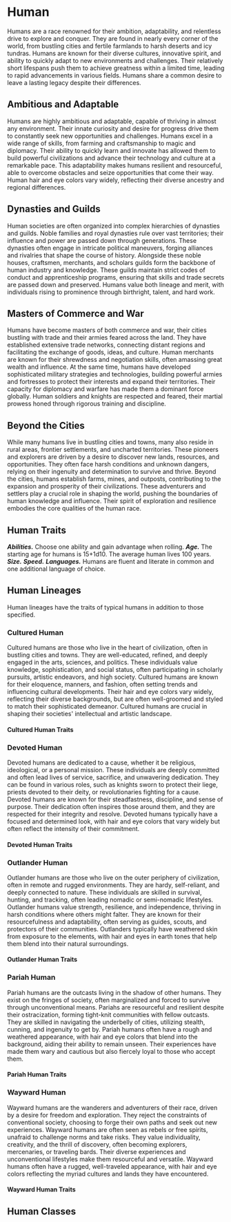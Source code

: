 # Human

Humans are a race renowned for their ambition, adaptability, and relentless drive to explore and conquer. They are found in nearly every corner of the world, from bustling cities and fertile farmlands to harsh deserts and icy tundras. Humans are known for their diverse cultures, innovative spirit, and ability to quickly adapt to new environments and challenges. Their relatively short lifespans push them to achieve greatness within a limited time, leading to rapid advancements in various fields. Humans share a common desire to leave a lasting legacy despite their differences.

## Ambitious and Adaptable

Humans are highly ambitious and adaptable, capable of thriving in almost any environment. Their innate curiosity and desire for progress drive them to constantly seek new opportunities and challenges. Humans excel in a wide range of skills, from farming and craftsmanship to magic and diplomacy. Their ability to quickly learn and innovate has allowed them to build powerful civilizations and advance their technology and culture at a remarkable pace. This adaptability makes humans resilient and resourceful, able to overcome obstacles and seize opportunities that come their way. Human hair and eye colors vary widely, reflecting their diverse ancestry and regional differences.

## Dynasties and Guilds

Human societies are often organized into complex hierarchies of dynasties and guilds. Noble families and royal dynasties rule over vast territories; their influence and power are passed down through generations. These dynasties often engage in intricate political maneuvers, forging alliances and rivalries that shape the course of history. Alongside these noble houses, craftsmen, merchants, and scholars guilds form the backbone of human industry and knowledge. These guilds maintain strict codes of conduct and apprenticeship programs, ensuring that skills and trade secrets are passed down and preserved. Humans value both lineage and merit, with individuals rising to prominence through birthright, talent, and hard work.

## Masters of Commerce and War

Humans have become masters of both commerce and war, their cities bustling with trade and their armies feared across the land. They have established extensive trade networks, connecting distant regions and facilitating the exchange of goods, ideas, and culture. Human merchants are known for their shrewdness and negotiation skills, often amassing great wealth and influence. At the same time, humans have developed sophisticated military strategies and technologies, building powerful armies and fortresses to protect their interests and expand their territories. Their capacity for diplomacy and warfare has made them a dominant force globally. Human soldiers and knights are respected and feared, their martial prowess honed through rigorous training and discipline.

## Beyond the Cities

While many humans live in bustling cities and towns, many also reside in rural areas, frontier settlements, and uncharted territories. These pioneers and explorers are driven by a desire to discover new lands, resources, and opportunities. They often face harsh conditions and unknown dangers, relying on their ingenuity and determination to survive and thrive. Beyond the cities, humans establish farms, mines, and outposts, contributing to the expansion and prosperity of their civilizations. These adventurers and settlers play a crucial role in shaping the world, pushing the boundaries of human knowledge and influence. Their spirit of exploration and resilience embodies the core qualities of the human race.

## Human Traits

***Abilities.*** Choose one ability and gain advantage when rolling.
***Age.*** The starting age for humans is 15+1d10. The average human lives 100 years.
***Size.*** <!--WIP-->
***Speed.*** <!--WIP-->
***Languages.*** Humans are fluent and literate in common and one additional language of choice.

## Human Lineages

Human lineages have the traits of typical humans in addition to those specified.

### Cultured Human

Cultured humans are those who live in the heart of civilization, often in bustling cities and towns. They are well-educated, refined, and deeply engaged in the arts, sciences, and politics. These individuals value knowledge, sophistication, and social status, often participating in scholarly pursuits, artistic endeavors, and high society. Cultured humans are known for their eloquence, manners, and fashion, often setting trends and influencing cultural developments. Their hair and eye colors vary widely, reflecting their diverse backgrounds, but are often well-groomed and styled to match their sophisticated demeanor. Cultured humans are crucial in shaping their societies' intellectual and artistic landscape.

#### Cultured Human Traits

<!--WIP-->

### Devoted Human

Devoted humans are dedicated to a cause, whether it be religious, ideological, or a personal mission. These individuals are deeply committed and often lead lives of service, sacrifice, and unwavering dedication. They can be found in various roles, such as knights sworn to protect their liege, priests devoted to their deity, or revolutionaries fighting for a cause. Devoted humans are known for their steadfastness, discipline, and sense of purpose. Their dedication often inspires those around them, and they are respected for their integrity and resolve. Devoted humans typically have a focused and determined look, with hair and eye colors that vary widely but often reflect the intensity of their commitment.

#### Devoted Human Traits

<!--WIP-->

### Outlander Human

Outlander humans are those who live on the outer periphery of civilization, often in remote and rugged environments. They are hardy, self-reliant, and deeply connected to nature. These individuals are skilled in survival, hunting, and tracking, often leading nomadic or semi-nomadic lifestyles. Outlander humans value strength, resilience, and independence, thriving in harsh conditions where others might falter. They are known for their resourcefulness and adaptability, often serving as guides, scouts, and protectors of their communities. Outlanders typically have weathered skin from exposure to the elements, with hair and eyes in earth tones that help them blend into their natural surroundings.

#### Outlander Human Traits

<!--WIP-->

### Pariah Human

Pariah humans are the outcasts living in the shadow of other humans. They exist on the fringes of society, often marginalized and forced to survive through unconventional means. Pariahs are resourceful and resilient despite their ostracization, forming tight-knit communities with fellow outcasts. They are skilled in navigating the underbelly of cities, utilizing stealth, cunning, and ingenuity to get by. Pariah humans often have a rough and weathered appearance, with hair and eye colors that blend into the background, aiding their ability to remain unseen. Their experiences have made them wary and cautious but also fiercely loyal to those who accept them.

#### Pariah Human Traits

<!--WIP-->

### Wayward Human

Wayward humans are the wanderers and adventurers of their race, driven by a desire for freedom and exploration. They reject the constraints of conventional society, choosing to forge their own paths and seek out new experiences. Wayward humans are often seen as rebels or free spirits, unafraid to challenge norms and take risks. They value individuality, creativity, and the thrill of discovery, often becoming explorers, mercenaries, or traveling bards. Their diverse experiences and unconventional lifestyles make them resourceful and versatile. Wayward humans often have a rugged, well-traveled appearance, with hair and eye colors reflecting the myriad cultures and lands they have encountered.

#### Wayward Human Traits

<!--WIP-->

## Human Classes

<!--WIP-->